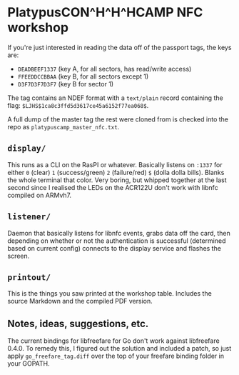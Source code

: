 # PlatypusCON^H^H^HCAMP NFC workshop

If you're just interested in reading the data off of the passport tags, the keys are:

* `DEADBEEF1337` (key A, for all sectors, has read/write access)
* `FFEEDDCCBBAA` (key B, for all sectors except 1)
* `D3F7D3F7D3F7` (key B for sector 1)

The tag contains an NDEF format with a `text/plain` record containing the flag:
`$LJHS$1ca8c3ffd5d3617ce45a6152f77ea068$`.

A full dump of the master tag the rest were cloned from is checked into the repo
as `platypuscamp_master_nfc.txt`.

## `display/`

This runs as a CLI on the RasPI or whatever. Basically listens on `:1337` for
either `0` (clear) `1` (success/green) `2` (failure/red) `$` (dolla dolla bills).
Blanks the whole terminal that color. Very boring, but whipped together at the
last second since I realised the LEDs on the ACR122U don't work with libnfc
compiled on ARMvh7.

## `listener/`

Daemon that basically listens for libnfc events, grabs data off the card, then
depending on whether or not the authentication is successful (determined based
on current config) connects to the display service and flashes the screen.

## `printout/`

This is the things you saw printed at the workshop table. Includes the source
Markdown and the compiled PDF version.

## Notes, ideas, suggestions, etc.

The current bindings for libfreefare for Go don't work against libfreefare 0.4.0.
To remedy this, I figured out the solution and included a patch, so just apply
`go_freefare_tag.diff` over the top of your freefare binding folder in your GOPATH.
